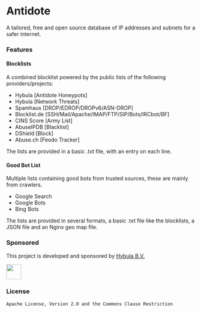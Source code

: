 # Antidote
A tailored, free and open source database of IP addresses and subnets for a safer internet.

### Features

#### Blocklists
A combined blocklist powered by the public lists of the following providers/projects:
- Hybula [Antidote Honeypots]
- Hybula [Network Threats]
- Spamhaus [DROP/EDROP/DROPv6/ASN-DROP]
- Blocklist.de [SSH/Mail/Apache/IMAP/FTP/SIP/Bots/IRCbot/BF]
- CINS Score [Army List]
- AbuseIPDB [Blacklist]
- DShield [Block]
- Abuse.ch [Feodo Tracker]

The lists are provided in a basic .txt file, with an entry on each line.

#### Good Bot List
Multiple lists containing good bots from trusted sources, these are mainly from crawlers.
- Google Search
- Google Bots
- Bing Bots

The lists are provided in several formats, a basic .txt file like the blocklists, a JSON file and an Nginx geo map file.

### Sponsored
This project is developed and sponsored by [Hybula B.V.](https://www.hybula.com/)
<p>
  <a href="https://www.hybula.com/">
    <img src="https://www.hybula.com/assets/hybula/logo/logo-primary.svg" height="40px">
  </a>
</p>

### License
```Apache License, Version 2.0 and the Commons Clause Restriction```
